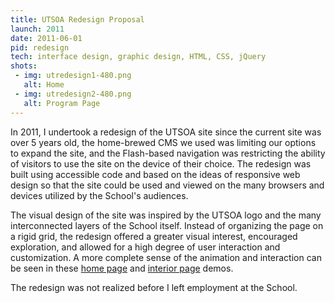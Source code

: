 ```yaml
---
title: UTSOA Redesign Proposal
launch: 2011
date: 2011-06-01
pid: redesign
tech: interface design, graphic design, HTML, CSS, jQuery
shots:
 - img: utredesign1-480.png
   alt: Home
 - img: utredesign2-480.png
   alt: Program Page
---
```

In 2011, I undertook a redesign of the UTSOA site since the current site was over 5 years old, the home-brewed CMS we used was limiting our options to expand the site, and the Flash-based navigation was restricting the ability of visitors to use the site on the device of their choice. The redesign was built using accessible code and based on the ideas of responsive web design so that the site could be used and viewed on the many browsers and devices utilized by the School's audiences.

The visual design of the site was inspired by the UTSOA logo and the many interconnected layers of the School itself. Instead of organizing the page on a rigid grid, the redesign offered a greater visual interest, encouraged exploration, and allowed for a high degree of user interaction and customization. A more complete sense of the animation and interaction can be seen in these <a href="http://www.bigcheckfactory.com/utsoa-redesign/index5.html">home page</a> and <a href="http://www.bigcheckfactory.com/utsoa-redesign/page5.html">interior page</a> demos.

The redesign was not realized before I left employment at the School.
